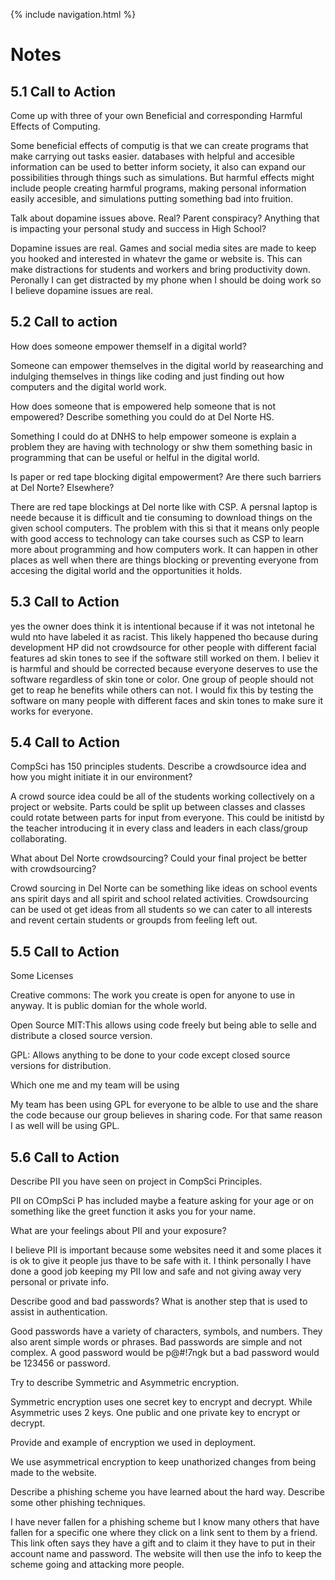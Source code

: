 {% include navigation.html %}
<h1>Notes</h1>
<h2>5.1 Call to Action</h2>

<p>Come up with three of your own Beneficial and corresponding Harmful Effects of Computing.</p>

<p>Some beneficial effects of computig is that we can create programs that make carrying out tasks easier. databases with helpful and accesible information can be used to better inform society, it also can expand our possibilities through things such as simulations. But harmful effects might include people creating harmful programs, making personal information easily accesible, and simulations putting something bad into fruition.</p>

<p>Talk about dopamine issues above. Real? Parent conspiracy? Anything that is impacting your personal study and success in High School?</p> 

<p>Dopamine issues are real. Games and social media sites are made to keep you hooked and interested in whatevr the game or website is. This can make distractions for students and workers and bring productivity down. Peronally I can get distracted by my phone when I should be doing work so I believe dopamine issues are real.</p>

<h2>5.2 Call to action</h2>

<p>How does someone empower themself in a digital world?</p>

<p>Someone can empower themselves in the digital world by reasearching and indulging themselves in things like coding and just finding out how computers and the digital world work.</p>

<p>How does someone that is empowered help someone that is not empowered? Describe something you could do at Del Norte HS.</p>

<p>Something I could do at DNHS to help empower someone is explain a problem they are having with technology or shw them something basic in programming that can be useful or helful in the digital world.</p>

<p>Is paper or red tape blocking digital empowerment? Are there such barriers at Del Norte? Elsewhere?</p> 

<p>There are red tape blockings at Del norte like with CSP. A persnal laptop is neede because it is difficult and tie consuming to download things on the given school computers. The problem with this si that it means only people with good access to technology can take courses such as CSP to learn more about programming and how computers work. It can happen in other places as well when there are things blocking or preventing everyone from accesing the digital world and the opportunities it holds.</p>

<h2>5.3 Call to Action</h2>

<p>yes the owner does think it is intentional because if it was not intetonal he wuld nto have labeled it as racist. This likely happened tho because during development HP did not crowdsource for other people with different facial features ad skin tones to see if the software still worked on them. I believ it is harmful and should be corrected because everyone deserves to use the software regardless of skin tone or color. One group of people should not get to reap he benefits while others can not. I would fix this by testing the software on many people with different faces and skin tones to make sure it works for everyone.</p>

<h2>5.4 Call to Action</h2>

<p>CompSci has 150 principles students. Describe a crowdsource idea and how you might initiate it in our environment?</p>

<p>A crowd source idea could be all of the students working collectively on a project or website. Parts could be split up between classes and classes could rotate between parts for input from everyone. This could be initistd by the teacher introducing it in every class and leaders in each class/group collaborating.</p>

<p>What about Del Norte crowdsourcing? Could your final project be better with crowdsourcing?</p>

<p>Crowd sourcing in Del Norte can be something like ideas on school events ans spirit days and all spirit and school related activities. Crowdsourcing can be used ot get ideas from all students so we can cater to all interests and revent certain students or groupds from feeling left out. </p>

<h2>5.5 Call to Action</h2>

<p>Some Licenses</p>

<p>Creative commons: The work you create is open for anyone to use in anyway. It is public domian for the whole world.

  Open Source MIT:This allows using code freely but being able to selle and distribute a closed source version.

  GPL: Allows anything to be done to your code except closed source versions for distribution.
</p>

<p>Which one me and my team will be using</p>

<p>My team has been using GPL for everyone to be alble to use and the share the code because our group believes in sharing code. For that same reason I as well will be using GPL.</p>

<h2>5.6 Call to Action</h2>

<p>Describe PII you have seen on project in CompSci Principles.
  
  PII on COmpSci P has included maybe a feature asking for your age or on something like the greet function it asks you for your name.

  What are your feelings about PII and your exposure?
  
  I believe PII is important because some websites need it and some places it is ok to give it people jus thave to be safe with it. I think personally I have done a good job keeping my PII low and safe and not giving away very personal or private info.

  Describe good and bad passwords? What is another step that is used to assist in authentication.
  
  Good passwords have a variety of characters, symbols, and numbers. They also arent simple words or phrases. Bad passwords are simple and not complex. A good password would be p@#!7ngk but a bad password would be 123456 or password.

  Try to describe Symmetric and Asymmetric encryption.
  
  Symmetric encryption uses one secret key to encrypt and decrypt. While Asymmetric uses 2 keys. One public and one private key to encrypt or decrypt.

  Provide and example of encryption we used in deployment.
  
  We use asymmetrical encryption to keep unathorized changes from being made to the website.

  Describe a phishing scheme you have learned about the hard way. Describe some other phishing techniques.

  I have never fallen for a phishing scheme but I know many others that have fallen for a specific one where they click on a link sent to them by a friend. This link often says they have a gift and to claim it they have to put in their account name and password. The website will then use the info to keep the scheme going and attacking more people.
</p>

